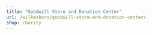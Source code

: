 ```yaml
---
title: "Goodwill Store and Donation Center"
url: /wilkesboro/goodwill-store-and-donation-center/
shop: charity
---
```

